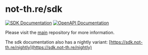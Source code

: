 # not-th.re/sdk

[![SDK Documentation](https://img.shields.io/badge/SDK-Documentation-5c6ac4?style=for-the-badge)](https://sdk.not-th.re)
[![OpenAPI Documentation](https://img.shields.io/badge/OpenAPI-Documentation-5c6ac4?style=for-the-badge)](https://api.not-th.re)

Please visit the [main](https://github.com/not-three/main) repository for more information.

The sdk documentation also has a nightly variant:
[https://sdk.not-th.re/nightly](https://sdk.not-th.re/nightly)
